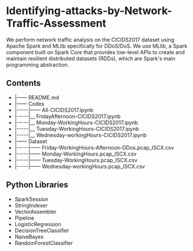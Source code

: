 # Identifying-attacks-by-Network-Traffic-Assessment
We perform network traffic analysis on the CICIDS2017 dataset using Apache Spark and MLlib specifically for DDoS/DoS. We use MLlib, a Spark component built on Spark Core that provides low-level APIs to create and maintain resilient distributed datasets (RDDs), which are Spark's main programming abstraction.


## Contents
- |—— README.md
- |—— Codes
- |-----|—— All-CICIDS2017.ipynb
- |-----|__ FridayAfternoon-CICIDS2017.ipynb
- |-----|__ Monday-WorkingHours-CICIDS2017.ipynb
- |-----|__ Tuesday-WorkingHours-CICIDS2017.ipynb
- |-----|__ Wednesday-workingHours-CICIDS2017.ipynb
- |—— Dataset
- |-----|—— Friday-WorkingHours-Afternoon-DDos.pcap_ISCX.csv
- |-----|—— Monday-WorkingHours.pcap_ISCX.csv
- |-----|—— Tuesday-WorkingHours.pcap_ISCX.csv
- |-----|—— Wednesday-workingHours.pcap_ISCX.csv


## Python Libraries
- SparkSession
- StringIndexer
- VectorAssembler
- Pipeline
- LogisticRegression
- DecisionTreeClassifier
- NaiveBayes
- RandomForestClassifier
